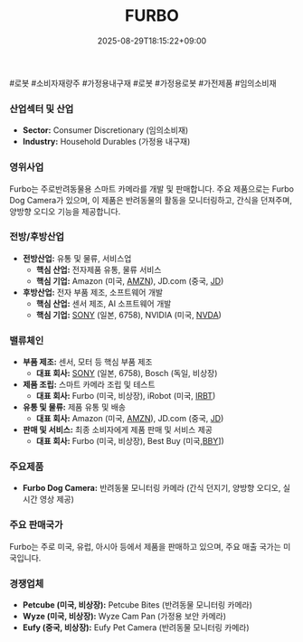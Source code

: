 ﻿---
title: "FURBO"
date: 2025-08-29T18:15:22+09:00
lastmod: 2025-08-29T18:15:22+09:00
type: docs
sidebar:
  open: true
weight: 360
---
<div style="display:none">
  <meta property="article:published_time" content="2025-08-29T09:15:22Z" />
  <meta property="article:modified_time" content="2025-08-29T09:15:22Z" />
</div>
#로봇 #소비자재량주 #가정용내구재 #로봇 #가정용로봇 #가전제품 #임의소비재

### 산업섹터 및 산업

- **Sector:** Consumer Discretionary (임의소비재)
- **Industry:** Household Durables (가정용 내구재)

### 영위사업

Furbo는 주로반려동물용 스마트 카메라를 개발 및 판매합니다. 주요 제품으로는 Furbo Dog Camera가 있으며, 이 제품은 반려동물의 활동을 모니터링하고, 간식을 던져주며, 양방향 오디오 기능을 제공합니다.

### 전방/후방산업

- **전방산업:** 유통 및 물류, 서비스업
    - **핵심 산업:** 전자제품 유통, 물류 서비스
    - **핵심 기업:** Amazon (미국, [AMZN](/company-analysis/amzn/)), JD.com (중국, [JD](/company-analysis/jd/))
- **후방산업:** 전자 부품 제조, 소프트웨어 개발
    - **핵심 산업:** 센서 제조, AI 소프트웨어 개발
    - **핵심 기업:** [SONY](/company-analysis/sony/) (일본, 6758), NVIDIA (미국, [NVDA](/company-analysis/nvda/))

### 밸류체인

- **부품 제조:** 센서, 모터 등 핵심 부품 제조
    - **대표 회사:** [SONY](/company-analysis/sony/) (일본, 6758), Bosch (독일, 비상장)
- **제품 조립:** 스마트 카메라 조립 및 테스트
    - **대표 회사:** Furbo (미국, 비상장), iRobot (미국, [IRBT](/company-analysis/irbt/))
- **유통 및 물류:** 제품 유통 및 배송
    - **대표 회사:** Amazon (미국, [AMZN](/company-analysis/amzn/)), JD.com (중국, [JD](/company-analysis/jd/))
- **판매 및 서비스:** 최종 소비자에게 제품 판매 및 서비스 제공
    - **대표 회사:** Furbo (미국, 비상장), Best Buy (미국,[BBY](/company-analysis/bby/)])

### 주요제품

- **Furbo Dog Camera:** 반려동물 모니터링 카메라 (간식 던지기, 양방향 오디오, 실시간 영상 제공)

### 주요 판매국가

Furbo는 주로 미국, 유럽, 아시아 등에서 제품을 판매하고 있으며, 주요 매출 국가는 미국입니다.

### 경쟁업체

- **Petcube (미국, 비상장):** Petcube Bites (반려동물 모니터링 카메라)
- **Wyze (미국, 비상장):** Wyze Cam Pan (가정용 보안 카메라)
- **Eufy (중국, 비상장):** Eufy Pet Camera (반려동물 모니터링 카메라)
